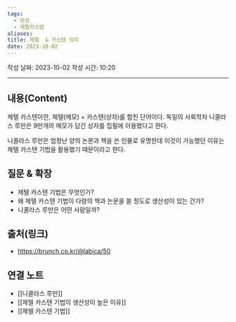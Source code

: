 ```yaml
---
tags:
  - 완성
  - 제텔카스텐
aliases: 
title: 제텔  & 카스텐 의미
date: 2023-10-02
---
```

작성 날짜: 2023-10-02
작성 시간: 10:20


----

## 내용(Content)

제텔 카스텐이란, 제텔(메모) + 카스텐(상자)를 합친 단어이다. 
독일의 사회학자 니콜라스 루만은 9만개의 메모가 담긴 상자를 집필에 이용했다고 한다.

니콜라스 루만은 엄청난 양의 논문과 책을 쓴 인물로 유명한데 이것이 가능했던 이유는 제텔 카스텐 기법을 활용했기 때문이라고 한다.

## 질문 & 확장

- 제텔 카스텐 기법은 무엇인가?
- 왜 제텔 카스텐 기법이 다량의 책과 논문을 쓸 정도로 생산성이 있는 건가?
- 니콜라스 루만은 어떤 사람일까?

## 출처(링크)

- https://brunch.co.kr/@labica/50

## 연결 노트

- [[니콜라스 루만]]
- [[제텔 카스텐 기법이 생산성이 높은 이유]]
- [[제텔 카스텐 기법]]




